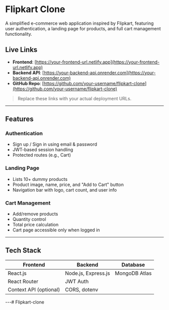 # Flipkart Clone

A simplified e-commerce web application inspired by Flipkart, featuring user authentication, a landing page for products, and full cart management functionality.

## Live Links

- **Frontend**: [https://your-frontend-url.netlify.app](https://your-frontend-url.netlify.app)
- **Backend API**: [https://your-backend-api.onrender.com](https://your-backend-api.onrender.com)
- **GitHub Repo**: [https://github.com/your-username/flipkart-clone](https://github.com/your-username/flipkart-clone)

> Replace these links with your actual deployment URLs.
---

## Features

### Authentication
- Sign up / Sign in using email & password
- JWT-based session handling
- Protected routes (e.g., Cart)

### Landing Page
- Lists 10+ dummy products
- Product image, name, price, and "Add to Cart" button
- Navigation bar with logo, cart count, and user info

### Cart Management
- Add/remove products
- Quantity control
- Total price calculation
- Cart page accessible only when logged in

---

## Tech Stack

| Frontend      | Backend        | Database     |
|---------------|----------------|--------------|
| React.js      | Node.js, Express.js | MongoDB Atlas |
| React Router  | JWT Auth       |              |
| Context API (optional) | CORS, dotenv |              |

---#   F l i p k a r t - c l o n e 
 
 